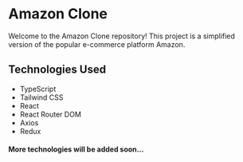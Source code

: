 <!-- # amazon-e-commerce

## Technologies Used

**SASS** - for design
**AXIOS** - for requests
**React Context** - for context -->

# Amazon Clone

Welcome to the Amazon Clone repository! This project is a simplified version of the popular e-commerce platform Amazon.

## Technologies Used

- TypeScript
- Tailwind CSS
- React
- React Router DOM
- Axios
- Redux

#### More technologies will be added soon...
